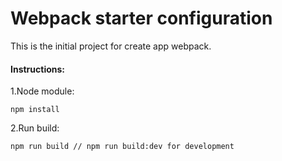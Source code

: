 # Webpack starter configuration

This is the initial project for create app webpack.

#### Instructions:

1.Node module:
```
npm install
```

2.Run build:

```
npm run build // npm run build:dev for development
```